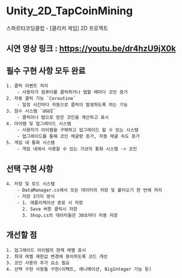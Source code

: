 # Unity_2D_TapCoinMining
스파르타코딩클럽 - [클리커 게임] 2D 프로젝트
## 시연 영상 링크 : https://youtu.be/dr4hzU9jX0k


## 필수 구현 사항 모두 완료
    1. 클릭 이벤트 처리
        - 사용자가 컴퓨터를 클릭하거나 탭할 때마다 코인 증가
    2. 자동 클릭 기능 `Coroutine`
        - 일정 시간마다 자동으로 클릭이 발생하도록 하는 기능
    3. 점수 시스템 `UGUI` 
        - 클릭이나 탭으로 얻은 코인을 계산하고 표시
    4. 아이템 및 업그레이드 시스템
        - 사용자가 아이템을 구매하고 업그레이드 할 수 있는 시스템
        - 업그레이드를 통해 코인 채굴량 증가, 자동 채굴 속도 증가
    5. 게임 내 통화 시스템
        - 게임 내에서 사용할 수 있는 가상의 통화 시스템 -> 코인
        

## 선택 구현 사항
    4. 저장 및 로드 시스템
        - DataManager.cs에서 모든 데이터의 저장 및 불러오기 한 번에 처리
        - 저장 3가지 방식
        - 1. 애플리케이션 종료 시 저장
          2. Save 버튼 클릭시 저장
          3. Shop.cs의 데이터들은 30초마다 자동 저장


## 개선할 점
    1. 업그레이드 아이템의 현재 레벨 표시
    2. 최대 레벨 제한값 변경에 용이하도록 코드 개선
    3. 코인 사용의 추가 요소 필요
    4. 선택 구현 사항들 구현(이펙트, 애니메이션, BigInteger 기능 등)
